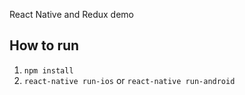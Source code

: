 React Native and Redux demo 

## How to run
  1. `npm install`
  1. `react-native run-ios` or `react-native run-android`

